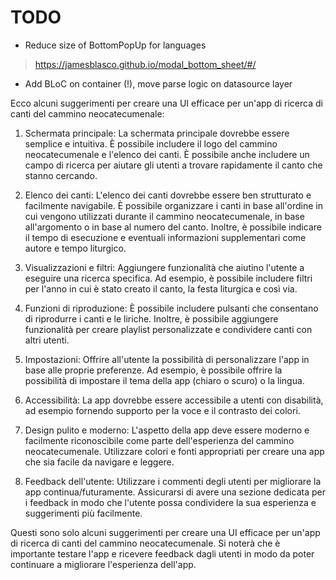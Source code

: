 # TODO

- Reduce size of BottomPopUp for languages
> https://jamesblasco.github.io/modal_bottom_sheet/#/

- Add BLoC on container (!), move parse logic on datasource layer

Ecco alcuni suggerimenti per creare una UI efficace per un'app di ricerca di canti del cammino neocatecumenale:

1. Schermata principale: La schermata principale dovrebbe essere semplice e intuitiva. È possibile includere il logo del cammino neocatecumenale e l'elenco dei canti. È possibile anche includere un campo di ricerca per aiutare gli utenti a trovare rapidamente il canto che stanno cercando.

2. Elenco dei canti: L'elenco dei canti dovrebbe essere ben strutturato e facilmente navigabile. È possibile organizzare i canti in base all'ordine in cui vengono utilizzati durante il cammino neocatecumenale, in base all'argomento o in base al numero del canto. Inoltre, è possibile indicare il tempo di esecuzione e eventuali informazioni supplementari come autore e tempo liturgico.

3. Visualizzazioni e filtri: Aggiungere funzionalità che aiutino l'utente a eseguire una ricerca specifica. Ad esempio, è possibile includere filtri per l'anno in cui è stato creato il canto, la festa liturgica e così via.

4. Funzioni di riproduzione: È possibile includere pulsanti che consentano di riprodurre i canti e le liriche. Inoltre, è possibile aggiungere funzionalità per creare playlist personalizzate e condividere canti con altri utenti.

5. Impostazioni: Offrire all'utente la possibilità di personalizzare l'app in base alle proprie preferenze. Ad esempio, è possibile offrire la possibilità di impostare il tema della app (chiaro o scuro) o la lingua.

6. Accessibilità: La app dovrebbe essere accessibile a utenti con disabilità, ad esempio fornendo supporto per la voce e il contrasto dei colori.

7. Design pulito e moderno: L'aspetto della app deve essere moderno e facilmente riconoscibile come parte dell'esperienza del cammino neocatecumenale. Utilizzare colori e fonti appropriati per creare una app che sia facile da navigare e leggere.

8. Feedback dell'utente: Utilizzare i commenti degli utenti per migliorare la app continua/futuramente. Assicurarsi di avere una sezione dedicata per i feedback in modo che l'utente possa condividere la sua esperienza e suggerimenti più facilmente. 

Questi sono solo alcuni suggerimenti per creare una UI efficace per un'app di ricerca di canti del cammino neocatecumenale. Si noterà che è importante testare l'app e ricevere feedback dagli utenti in modo da poter continuare a migliorare l'esperienza dell'app.